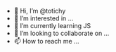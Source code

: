 - 👋 Hi, I’m @totichy
- 👀 I’m interested in ...
- 🌱 I’m currently learning JS
- 💞️ I’m looking to collaborate on ...
- 📫 How to reach me ...

<!---
totichy/totichy is a ✨ special ✨ repository because its `README.md` (this file) appears on your GitHub profile.
You can click the Preview link to take a look at your changes.
--->
